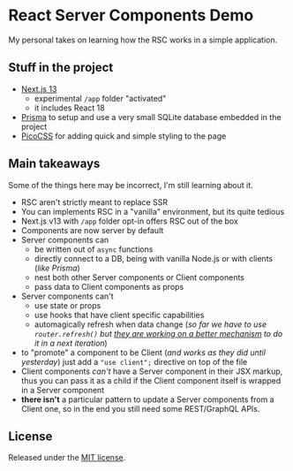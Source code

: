 # React Server Components Demo

My personal takes on learning how the RSC works in a simple application.

## Stuff in the project

- [Next.js 13](https://nextjs.org/)
  - experimental `/app` folder "activated"
  - it includes React 18
- [Prisma](https://www.prisma.io/) to setup and use a very small SQLite database embedded in the project
- [PicoCSS](https://picocss.com/) for adding quick and simple styling to the page

## Main takeaways

Some of the things here may be incorrect, I'm still learning about it.

- RSC aren't strictly meant to replace SSR
- You can implements RSC in a "vanilla" environment, but its quite tedious
- Next.js v13 with `/app` folder opt-in offers RSC out of the box
- Components are now server by default
- Server components can
  - be written out of `async` functions
  - directly connect to a DB, being with vanilla Node.js or with clients (_like Prisma_)
  - nest both other Server components or Client components
  - pass data to Client components as props
- Server components can't
  - use state or props
  - use hooks that have client specific capabilities
  - automagically refresh when data change (_so far we have to use `router.refresh()` but [they are working on a better mechanism](https://beta.nextjs.org/docs/data-fetching/mutating) to do it in a next iteration_)
- to "promote" a component to be Client (_and works as they did until yesterday_) just add a `"use client";` directive on top of the file
- Client components _can't_ have a Server component in their JSX markup, thus you can pass it as a child if the Client component itself is wrapped in a Server component
- **there isn't** a particular pattern to update a Server components from a Client one, so in the end you still need some REST/GraphQL APIs.

## License

Released under the [MIT license](LICENSE).
